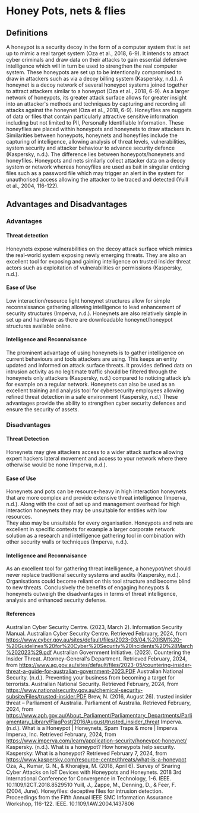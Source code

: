 # Honey Pots, nets & flies 

## Definitions
A honeypot is a security decoy in the form of a computer system that is set up to mimic a real target system (Oza et al., 2018, 6-9). It intends to attract cyber criminals and draw data on their attacks to gain essential defensive intelligence which will in turn be used to strengthen the real computer system. These honeypots are set up to be intentionally compromised to draw in attackers such as via a decoy billing system (Kaspersky, n.d.). 
A honeynet is a decoy network of several honeypot systems joined together to attract attackers similar to a honeypot (Oza et al., 2018, 6-9). As a larger network of honeypots, its greater attack surface allows for greater insight into an attacker's methods and techniques by capturing and recording all attacks against the honeynet (Oza et al., 2018, 6-9). 
Honeyflies are nuggets of data or files that contain particularly attractive sensitive information including but not limited to PII, Personally Identifiable Information. These honeyflies are placed within honeypots and honeynets to draw attackers in. 
Similarities between honeypots, honeynets and honeyfiles include the capturing of intelligence, allowing analysis of threat levels, vulnerabilities, system security and attacker behaviour to advance security defence (Kaspersky, n.d.). The difference lies between honeypots/honeynets and honeyfiles. Honeypots and nets similarly collect attacker data on a decoy system or network whereas honeyfiles are used as bait in singular enticing files such as a password file which may trigger an alert in the system for unauthorised access allowing the attacker to be traced and detected (Yuill et al., 2004, 116-122). 

## Advantages and Disadvantages
### Advantages
#### Threat detection
Honeynets expose vulnerabilities on the decoy attack surface which mimics the real-world system exposing newly emerging threats. They are also an excellent tool for exposing and gaining intelligence on trusted insider threat actors such as exploitation of vulnerabilities or permissions (Kaspersky, n.d.). 
#### Ease of Use 
Low interaction/resource light honeynet structures allow for simple reconnaissance gathering allowing intelligence to lead enhancement of security structures (Imperva, n.d.). Honeynets are also relatively simple in set up and hardware as there are downloadable honeynet/honeypot structures available online.  
#### Intelligence and Reconnaisance 
The prominent advantage of using honeynets is to gather intelligence on current behaviours and tools attackers are using. This keeps an entity updated and informed on attack surface threats. It provides defined data on intrusion activity as no legitimate traffic should be filtered through the honeynets only attackers (Kaspersky, n.d.) compared to noticing attack ip’s for example on a regular network. Honeynets can also be used as an excellent training and analysis tool for cybersecurity employees allowing refined threat detection in a safe environment (Kaspersky, n.d.)
These advantages provide the ability to strengthen cyber security defences and ensure the security of assets. 

### Disadvantages    
#### Threat Detection
Honeynets may give attackers access to a wider attack surface allowing expert hackers lateral movement and access to your network where there otherwise would be none (Imperva, n.d.).  
#### Ease of Use 
Honeynets and pots can be resource-heavy in high interaction honeynets that are more complex and provide extensive threat intelligence (Imperva, n.d.). Along with the cost of set up and management overhead for high interaction honeynets they may be unsuitable for entities with low resources.  
They also may be unsuitable for every organisation. Honeypots and nets are excellent in specific contexts for example a larger corporate network solution as a research and intelligence gathering tool in combination with other security walls or techniques (Imperva, n.d.). 
#### Intelligence and Reconnaisance 
As an excellent tool for gathering threat intelligence, a honeypot/net should never replace traditional security systems and audits (Kaspersky, n.d.). Organisations could become reliant on this tool structure and become blind to new threats. 
Conclusively the benefits of engaging honeypots & honeynets outweigh the disadvantages in terms of threat intelligence, analysis and enhanced security defense.

#### References
Australian Cyber Security Centre. (2023, March 2). Information Security Manual. Australian Cyber Security Centre. Retrieved February, 2024, from https://www.cyber.gov.au/sites/default/files/2023-03/04.%20ISM%20-%20Guidelines%20for%20Cyber%20Security%20Incidents%20%28March%202023%29.pdf
Australian Government Initiative. (2023). Countering the Insider Threat. Attorney-General's Department. Retrieved February, 2024, from https://www.ag.gov.au/sites/default/files/2023-05/countering-insider-threat-a-guide-for-australian-government-2023.PDF
Australian National Security. (n.d.). Preventing your business from becoming a target for terrorists. Australian National Security. Retrieved February, 2024, from https://www.nationalsecurity.gov.au/chemical-security-subsite/Files/trusted-insider.PDF
Brew, N. (2016, August 26). trusted insider threat – Parliament of Australia. Parliament of Australia. Retrieved February, 2024, from https://www.aph.gov.au/About_Parliament/Parliamentary_Departments/Parliamentary_Library/FlagPost/2016/August/trusted_insider_threat
Imperva. (n.d.). What is a Honeypot | Honeynets, Spam Traps & more | Imperva. Imperva, Inc. Retrieved February, 2024, from https://www.imperva.com/learn/application-security/honeypot-honeynet/
Kaspersky. (n.d.). What is a honeypot? How honeypots help security. Kaspersky: What is a honeypot? Retrieved February 7, 2024, from https://www.kaspersky.com/resource-center/threats/what-is-a-honeypot
Oza, A., Kumar, G. N., & Khorajiya, M. (2018, April 6). Survey of Snaring Cyber Attacks on IoT Devices with Honeypots and Honeynets. 2018 3rd International Conference for Convergence in Technology, 1-6. IEEE. 10.1109/I2CT.2018.8529510
Yuill, J., Zappe, M., Denning, D., & Feer, F. (2004, June). Honeyfiles: deceptive files for intrusion detection. Proceedings from the Fifth Annual IEEE SMC Information Assurance Workshop, 116-122. IEEE. 10.1109/IAW.2004.1437806
